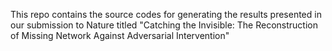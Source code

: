 This repo contains the source codes for generating the results presented in our submission to Nature titled "Catching the Invisible: The Reconstruction of Missing Network Against Adversarial Intervention"
